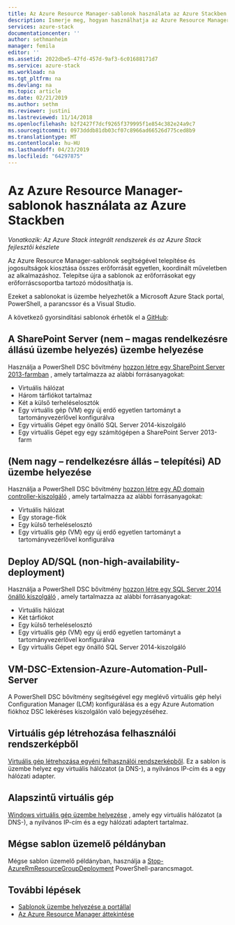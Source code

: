 ```yaml
---
title: Az Azure Resource Manager-sablonok használata az Azure Stackben |} A Microsoft Docs
description: Ismerje meg, hogyan használhatja az Azure Resource Manager-sablonok az Azure Stackben erőforrások kiépítése.
services: azure-stack
documentationcenter: ''
author: sethmanheim
manager: femila
editor: ''
ms.assetid: 2022dbe5-47fd-457d-9af3-6c01688171d7
ms.service: azure-stack
ms.workload: na
ms.tgt_pltfrm: na
ms.devlang: na
ms.topic: article
ms.date: 02/21/2019
ms.author: sethm
ms.reviewer: justini
ms.lastreviewed: 11/14/2018
ms.openlocfilehash: b2f2427f7dcf9265f379995f1e854c382e24a9c7
ms.sourcegitcommit: 0973dddb81db03cf07c8966ad66526d775ced8b9
ms.translationtype: MT
ms.contentlocale: hu-HU
ms.lasthandoff: 04/23/2019
ms.locfileid: "64297875"
---
```

# <a name="use-azure-resource-manager-templates-in-azure-stack"></a>Az Azure Resource Manager-sablonok használata az Azure Stackben

*Vonatkozik: Az Azure Stack integrált rendszerek és az Azure Stack fejlesztői készlete*

Az Azure Resource Manager-sablonok segítségével telepítése és jogosultságok kiosztása összes erőforrását egyetlen, koordinált műveletben az alkalmazáshoz. Telepítse újra a sablonok az erőforrásokat egy erőforráscsoportba tartozó módosíthatja is.

Ezeket a sablonokat is üzembe helyezhetők a Microsoft Azure Stack portal, PowerShell, a parancssor és a Visual Studio.

A következő gyorsindítási sablonok érhetők el a [GitHub](https://aka.ms/azurestackgithub):

## <a name="deploy-sharepoint-server-non-high-availability-deployment"></a>A SharePoint Server (nem – magas rendelkezésre állású üzembe helyezés) üzembe helyezése

Használja a PowerShell DSC bővítmény [hozzon létre egy SharePoint Server 2013-farmban](https://github.com/Azure/AzureStack-QuickStart-Templates/tree/master/sharepoint-2013-non-ha) , amely tartalmazza az alábbi forrásanyagokat:

* Virtuális hálózat
* Három tárfiókot tartalmaz
* Két a külső terheléselosztók
* Egy virtuális gép (VM) egy új erdő egyetlen tartományt a tartományvezérlővel konfigurálva
* Egy virtuális Gépet egy önálló SQL Server 2014-kiszolgáló
* Egy virtuális Gépet egy egy számítógépen a SharePoint Server 2013-farm

## <a name="deploy-ad-non-high-availability-deployment"></a>(Nem nagy – rendelkezésre állás – telepítési) AD üzembe helyezése

Használja a PowerShell DSC bővítmény [hozzon létre egy AD domain controller-kiszolgáló](https://github.com/Azure/AzureStack-QuickStart-Templates/tree/master/ad-non-ha) , amely tartalmazza az alábbi forrásanyagokat:

* Virtuális hálózat
* Egy storage-fiók
* Egy külső terheléselosztó
* Egy virtuális gép (VM) egy új erdő egyetlen tartományt a tartományvezérlővel konfigurálva

## <a name="deploy-adsql-non-high-availability-deployment"></a>Deploy AD/SQL (non-high-availability-deployment)

Használja a PowerShell DSC bővítmény [hozzon létre egy SQL Server 2014 önálló kiszolgáló](https://github.com/Azure/AzureStack-QuickStart-Templates/tree/master/sql-2014-non-ha) , amely tartalmazza az alábbi forrásanyagokat:

* Virtuális hálózat
* Két tárfiókot
* Egy külső terheléselosztó
* Egy virtuális gép (VM) egy új erdő egyetlen tartományt a tartományvezérlővel konfigurálva
* Egy virtuális Gépet egy önálló SQL Server 2014-kiszolgáló

## <a name="vm-dsc-extension-azure-automation-pull-server"></a>VM-DSC-Extension-Azure-Automation-Pull-Server

A PowerShell DSC bővítmény segítségével egy meglévő virtuális gép helyi Configuration Manager (LCM) konfigurálása és a egy Azure Automation fiókhoz DSC lekéréses kiszolgálón való bejegyzéséhez.

## <a name="create-a-virtual-machine-from-a-user-image"></a>Virtuális gép létrehozása felhasználói rendszerképből

[Virtuális gép létrehozása egyéni felhasználói rendszerképből](https://github.com/Azure/AzureStack-QuickStart-Templates/tree/master/101-vm-create-from-customimage). Ez a sablon is üzembe helyez egy virtuális hálózatot (a DNS-), a nyilvános IP-cím és a egy hálózati adapter.

## <a name="basic-virtual-machine"></a>Alapszintű virtuális gép

[Windows virtuális gép üzembe helyezése](https://github.com/Azure/AzureStack-QuickStart-Templates/tree/master/101-simple-windows-vm) , amely egy virtuális hálózatot (a DNS-), a nyilvános IP-cím és a egy hálózati adaptert tartalmaz.

## <a name="cancel-a-running-template-deployment"></a>Mégse sablon üzemelő példányban

Mégse sablon üzemelő példányban, használja a [Stop-AzureRmResourceGroupDeployment](/powershell/module/azurerm.resources/stop-azurermresourcegroupdeployment) PowerShell-parancsmagot.

## <a name="next-steps"></a>További lépések

* [Sablonok üzembe helyezése a portállal](azure-stack-deploy-template-portal.md)
* [Az Azure Resource Manager áttekintése](/azure/azure-resource-manager/resource-group-overview)
